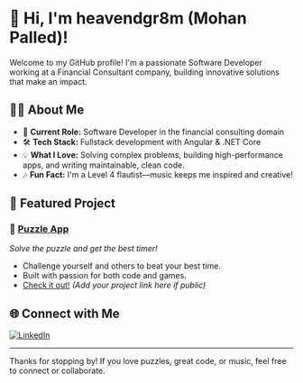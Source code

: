 # 👋 Hi, I'm heavendgr8m (Mohan Palled)!

Welcome to my GitHub profile! I'm a passionate Software Developer working at a Financial Consultant company, building innovative solutions that make an impact.

## 👨‍💻 About Me

- 💼 **Current Role:** Software Developer in the financial consulting domain  
- 🛠️ **Tech Stack:** Fullstack development with Angular & .NET Core  
- 💡 **What I Love:** Solving complex problems, building high-performance apps, and writing maintainable, clean code.  
- 🎶 **Fun Fact:** I'm a Level 4 flautist—music keeps me inspired and creative!

## 🚀 Featured Project

### 🧩 [Puzzle App](#)
_Solve the puzzle and get the best timer!_
- Challenge yourself and others to beat your best time.
- Built with passion for both code and games.
- [Check it out!](#) _(Add your project link here if public)_

## 🌐 Connect with Me

[![LinkedIn](https://img.shields.io/badge/LinkedIn-blue?logo=linkedin&logoColor=white)](https://www.linkedin.com/in/mohanpalled)

---

Thanks for stopping by! If you love puzzles, great code, or music, feel free to connect or collaborate.
